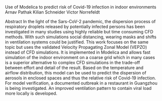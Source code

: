 Use of Modelica to predict risk of Covid-19 infection in indoor
environments
Arnav Pathak Kilian Schneider Victor Norrefeldt

Abstract
In the light of the Sars-CoV-2 pandemic, the dispersion
process of respiratory droplets released by potentially
infected persons has been investigated in many studies
using highly reliable but time consuming CFD methods.
With such simulations social distancing, wearing masks
and shifts in ventilation systems could be justified. This
work focuses on the same topic but uses the validated
Velocity Propagating Zonal Model (VEPZO) instead of
CFD simulations. It is implemented in Modelica and
allows fast simulation of the indoor environment on a
coarse grid which in many cases is a superior alternative
to complex CFD simulations in the trade-off between
effort and detail of the result. Based on the temperature
and airflow distribution, this model can be used to
predict the dispersion of aerosols in enclosed spaces and
thus the relative risk of Covid-19 infection. For model
verification, a documented outbreak in a restaurant in
Guangzhou is being investigated. An improved
ventilation pattern to contain viral load more locally is
developed.
